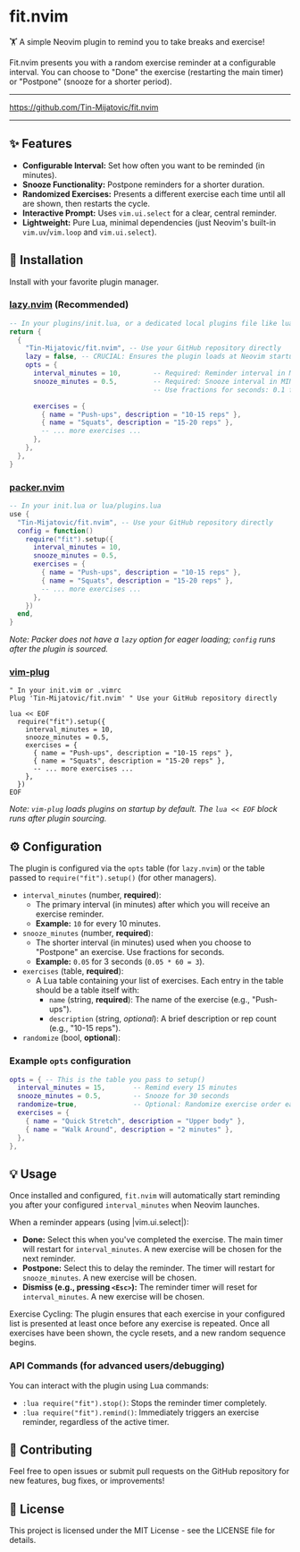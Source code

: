 # fit.nvim

🏋️ A simple Neovim plugin to remind you to take breaks and exercise!

Fit.nvim presents you with a random exercise reminder at a configurable interval. You can choose to "Done" the exercise (restarting the main timer) or "Postpone" (snooze for a shorter period).

---

<https://github.com/Tin-Mijatovic/fit.nvim>

---

## ✨ Features

* **Configurable Interval:** Set how often you want to be reminded (in minutes).
* **Snooze Functionality:** Postpone reminders for a shorter duration.
* **Randomized Exercises:** Presents a different exercise each time until all are shown, then restarts the cycle.
* **Interactive Prompt:** Uses `vim.ui.select` for a clear, central reminder.
* **Lightweight:** Pure Lua, minimal dependencies (just Neovim's built-in `vim.uv`/`vim.loop` and `vim.ui.select`).

## 🚀 Installation

Install with your favorite plugin manager.

### [lazy.nvim](https://github.com/folke/lazy.nvim) (Recommended)

```lua
-- In your plugins/init.lua, or a dedicated local plugins file like lua/config/plugins/fit.lua
return {
  {
    "Tin-Mijatovic/fit.nvim", -- Use your GitHub repository directly
    lazy = false, -- CRUCIAL: Ensures the plugin loads at Neovim startup.
    opts = {
      interval_minutes = 10,        -- Required: Reminder interval in MINUTES (e.g., 10 minutes)
      snooze_minutes = 0.5,         -- Required: Snooze interval in MINUTES (e.g., 0.5 minutes = 30 seconds)
                                    -- Use fractions for seconds: 0.1 for 6s, 0.05 for 3s etc.

      exercises = {
        { name = "Push-ups", description = "10-15 reps" },
        { name = "Squats", description = "15-20 reps" },
        -- ... more exercises ...
      },
    },
  },
}
```

### [packer.nvim](https://github.com/wbthomason/packer.nvim)

```lua
-- In your init.lua or lua/plugins.lua
use {
  "Tin-Mijatovic/fit.nvim", -- Use your GitHub repository directly
  config = function()
    require("fit").setup({
      interval_minutes = 10,
      snooze_minutes = 0.5,
      exercises = {
        { name = "Push-ups", description = "10-15 reps" },
        { name = "Squats", description = "15-20 reps" },
        -- ... more exercises ...
      },
    })
  end,
}
```

*Note: Packer does not have a `lazy` option for eager loading; `config` runs after the plugin is sourced.*

### [vim-plug](https://github.com/junegunn/vim-plug)

```vim
" In your init.vim or .vimrc
Plug 'Tin-Mijatovic/fit.nvim' " Use your GitHub repository directly

lua << EOF
  require("fit").setup({
    interval_minutes = 10,
    snooze_minutes = 0.5,
    exercises = {
      { name = "Push-ups", description = "10-15 reps" },
      { name = "Squats", description = "15-20 reps" },
      -- ... more exercises ...
    },
  })
EOF
```

*Note: `vim-plug` loads plugins on startup by default. The `lua << EOF` block runs after plugin sourcing.*

## ⚙️ Configuration

The plugin is configured via the `opts` table (for `lazy.nvim`) or the table passed to `require("fit").setup()` (for other managers).

* `interval_minutes` (number, **required**):
  * The primary interval (in minutes) after which you will receive an exercise reminder.
  * **Example:** `10` for every 10 minutes.
* `snooze_minutes` (number, **required**):
  * The shorter interval (in minutes) used when you choose to "Postpone" an exercise. Use fractions for seconds.
  * **Example:** `0.05` for 3 seconds (`0.05 * 60 = 3`).
* `exercises` (table, **required**):
  * A Lua table containing your list of exercises. Each entry in the table should be a table itself with:
    * `name` (string, **required**): The name of the exercise (e.g., "Push-ups").
    * `description` (string, *optional*): A brief description or rep count (e.g., "10-15 reps").
* `randomize` (bool, **optional**):

### Example `opts` configuration

```lua
opts = { -- This is the table you pass to setup()
  interval_minutes = 15,       -- Remind every 15 minutes
  snooze_minutes = 0.5,        -- Snooze for 30 seconds
  randomize=true,              -- Optional: Randomize exercise order each cycle (default: false)
  exercises = {
    { name = "Quick Stretch", description = "Upper body" },
    { name = "Walk Around", description = "2 minutes" },
  },
},
```

## 💡 Usage

Once installed and configured, `fit.nvim` will automatically start reminding you after your configured `interval_minutes` when Neovim launches.

When a reminder appears (using |vim.ui.select|):

* **Done:** Select this when you've completed the exercise. The main timer
    will restart for `interval_minutes`. A new exercise will be chosen for
    the next reminder.
* **Postpone:** Select this to delay the reminder. The timer will restart
    for `snooze_minutes`. A new exercise will be chosen.
* **Dismiss (e.g., pressing `<Esc>`):** The reminder timer will reset for
    `interval_minutes`. A new exercise will be chosen.

Exercise Cycling:
The plugin ensures that each exercise in your configured list is presented
at least once before any exercise is repeated. Once all exercises have been
shown, the cycle resets, and a new random sequence begins.

### API Commands (for advanced users/debugging)

You can interact with the plugin using Lua commands:

* `:lua require("fit").stop()`: Stops the reminder timer completely.
* `:lua require("fit").remind()`: Immediately triggers an exercise reminder, regardless of the active timer.

## 🤝 Contributing

Feel free to open issues or submit pull requests on the GitHub repository for new features, bug fixes, or improvements!

## 📄 License

This project is licensed under the MIT License - see the LICENSE file for details.
